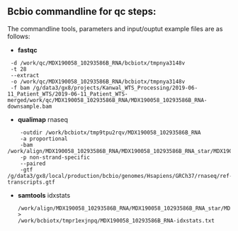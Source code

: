 ## Bcbio commandline for qc steps:

The commandline tools, parameters and input/ouptut example files are as follows:

- **fastqc** 
 ```
  -d /work/qc/MDX190058_10293586B_RNA/bcbiotx/tmpnya3148v 
  -t 28 
  --extract 
  -o /work/qc/MDX190058_10293586B_RNA/bcbiotx/tmpnya3148v 
  -f bam /g/data3/gx8/projects/Kanwal_WTS_Processing/2019-06-11_Patient_WTS/2019-06-11_Patient_WTS-merged/work/qc/MDX190058_10293586B_RNA/MDX190058_10293586B_RNA-downsample.bam
```

- **qualimap** rnaseq 
```
	-outdir /work/bcbiotx/tmp9tpu2rqv/MDX190058_10293586B_RNA 
	-a proportional 
	-bam /work/align/MDX190058_10293586B_RNA/MDX190058_10293586B_RNA_star/MDX190058_10293586B_RNA.bam 
	-p non-strand-specific 
	--paired 
	-gtf /g/data3/gx8/local/production/bcbio/genomes/Hsapiens/GRCh37/rnaseq/ref-transcripts.gtf
```

- **samtools** idxstats 
  ```
  /work/align/MDX190058_10293586B_RNA/MDX190058_10293586B_RNA_star/MDX190058_10293586B_RNA.bam > 
  /work/bcbiotx/tmpr1exjnpq/MDX190058_10293586B_RNA-idxstats.txt
  ```
